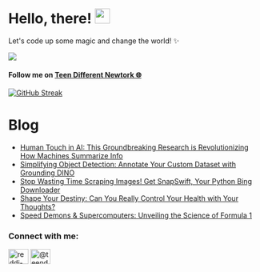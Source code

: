 # Hello, there! <img src="https://raw.githubusercontent.com/MartinHeinz/MartinHeinz/master/wave.gif" width="30px">

Let's code up some magic and change the world! ✨

![](https://komarev.com/ghpvc/?username=REDDITARUN&color=brightgreen)


#### Follow me on [Teen Different Newtork 🌐](https://linktr.ee/teendifferent7)

[![GitHub Streak](https://streak-stats.demolab.com?user=REDDITARUN&theme=tokyonight&hide_border=true&background=EB545400)](https://git.io/streak-stats)

# Blog

<!-- BLOG-POST-LIST:START -->
- [Human Touch in AI: This Groundbreaking Research is Revolutionizing How Machines Summarize Info](https://medium.com/@teendifferent/human-touch-in-ai-this-groundbreaking-research-is-revolutionizing-how-machines-summarize-info-91b1c6d041c3?source=rss-9ecb664d87c1------2)
- [Simplifying Object Detection: Annotate Your Custom Dataset with Grounding DINO](https://medium.com/predict/simplifying-object-detection-annotate-your-custom-dataset-with-grounding-dino-148576d497da?source=rss-9ecb664d87c1------2)
- [Stop Wasting Time Scraping Images! Get SnapSwift, Your Python Bing Downloader](https://medium.com/predict/stop-wasting-time-scraping-images-get-snapswift-your-python-bing-downloader-dc7ac9e2c6c7?source=rss-9ecb664d87c1------2)
- [Shape Your Destiny: Can You Really Control Your Health with Your Thoughts?](https://medium.com/@teendifferent/shape-your-destiny-can-you-really-control-your-health-with-your-thoughts-1c6c6ef1a0f0?source=rss-9ecb664d87c1------2)
- [Speed Demons &amp; Supercomputers: Unveiling the Science of Formula 1](https://medium.com/@teendifferent/speed-demons-supercomputers-unveiling-the-science-of-formula-1-ee7c50edffe2?source=rss-9ecb664d87c1------2)
<!-- BLOG-POST-LIST:END -->


<h3 align="left">Connect with me:</h3>
<p align="left">
<a href="https://linkedin.com/in/reddi-tarun-466470190" target="blank"><img align="center" src="https://raw.githubusercontent.com/rahuldkjain/github-profile-readme-generator/master/src/images/icons/Social/linked-in-alt.svg" alt="reddi-tarun-466470190" height="30" width="40" /></a>
<a href="https://medium.com/@teendifferent7" target="blank"><img align="center" src="https://raw.githubusercontent.com/rahuldkjain/github-profile-readme-generator/master/src/images/icons/Social/medium.svg" alt="@teendifferent7" height="30" width="40" /></a>
</p>

<!--
**REDDITARUN/REDDITARUN** is a ✨ _special_ ✨ repository because its `README.md` (this file) appears on your GitHub profile.

Here are some ideas to get you started:

- 🔭 I’m currently working on ...
- 🌱 I’m currently learning ...
- 👯 I’m looking to collaborate on ...
- 🤔 I’m looking for help with ...
- 💬 Ask me about ...
- 📫 How to reach me: ...
- 😄 Pronouns: ...
- ⚡ Fun fact: ...
-->
